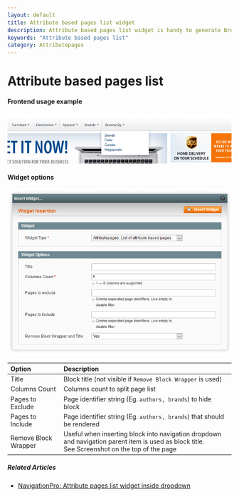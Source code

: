 ```yaml
---
layout: default
title: Attribute based pages list widget
description: Attribute based pages list widget is handy to generate Browse by menu's or pages
keywords: "Attribute based pages list"
category: Attributepages
---
```


# Attribute based pages list

#### Frontend usage example

!['Browse by' dropdown](/images/navigationpro/siblings/browse_by_attributepages_dropdown.png)

#### Widget options

![Widget form](/images/attributepages/widgets-and-blocks/attribute_pages_list.png)

Option | Description
:------|:-----------
Title | Block title (not visible if `Remove Block Wrapper` is used)
Columns Count | Columns count to split page list
Pages to Exclude | Page identifier string (Eg. `authors, brands`) to hide block
Pages to Include | Page identifier string (Eg. `authors, brands`) that should be rendered
Remove Block Wrapper | Useful when inserting block into navigation dropdown and navigation parent item is used as block title.<br/> See Screenshot on the top of the page

##### Related Articles

- [NavigationPro: Attribute pages list widget inside dropdown](/m1/navigationpro/siblings/browse-by-with-attributepages-list/)

